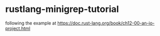 # rustlang-minigrep-tutorial
following the example at https://doc.rust-lang.org/book/ch12-00-an-io-project.html
